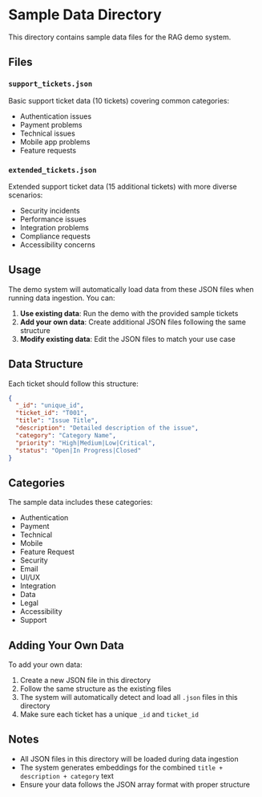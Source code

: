 # Sample Data Directory

This directory contains sample data files for the RAG demo system.

## Files

### `support_tickets.json`

Basic support ticket data (10 tickets) covering common categories:

- Authentication issues
- Payment problems
- Technical issues
- Mobile app problems
- Feature requests

### `extended_tickets.json`

Extended support ticket data (15 additional tickets) with more diverse scenarios:

- Security incidents
- Performance issues
- Integration problems
- Compliance requests
- Accessibility concerns

## Usage

The demo system will automatically load data from these JSON files when running data ingestion. You can:

1. **Use existing data**: Run the demo with the provided sample tickets
2. **Add your own data**: Create additional JSON files following the same structure
3. **Modify existing data**: Edit the JSON files to match your use case

## Data Structure

Each ticket should follow this structure:

```json
{
  "_id": "unique_id",
  "ticket_id": "T001",
  "title": "Issue Title",
  "description": "Detailed description of the issue",
  "category": "Category Name",
  "priority": "High|Medium|Low|Critical",
  "status": "Open|In Progress|Closed"
}
```

## Categories

The sample data includes these categories:

- Authentication
- Payment
- Technical
- Mobile
- Feature Request
- Security
- Email
- UI/UX
- Integration
- Data
- Legal
- Accessibility
- Support

## Adding Your Own Data

To add your own data:

1. Create a new JSON file in this directory
2. Follow the same structure as the existing files
3. The system will automatically detect and load all `.json` files in this directory
4. Make sure each ticket has a unique `_id` and `ticket_id`

## Notes

- All JSON files in this directory will be loaded during data ingestion
- The system generates embeddings for the combined `title + description + category` text
- Ensure your data follows the JSON array format with proper structure

